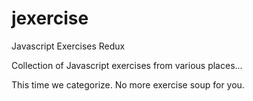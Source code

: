 # jexercise
Javascript Exercises Redux

Collection of Javascript exercises from various places...

This time we categorize. No more exercise soup for you.

